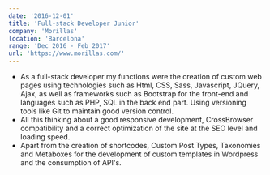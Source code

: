 ```yaml
---
date: '2016-12-01'
title: 'Full-stack Developer Junior'
company: 'Morillas'
location: 'Barcelona'
range: 'Dec 2016 - Feb 2017'
url: 'https://www.morillas.com/'
---
```


- As a full-stack developer my functions were the creation of custom web pages using technologies such as Html, CSS, Sass, Javascript, JQuery, Ajax, as well as frameworks such as Bootstrap for the front-end and languages such as PHP, SQL in the back end part. Using versioning tools like Git to maintain good version control.
- All this thinking about a good responsive development, CrossBrowser compatibility and a correct optimization of the site at the SEO level and loading speed.
- Apart from the creation of shortcodes, Custom Post Types, Taxonomies and Metaboxes for the development of custom templates in Wordpress and the consumption of API's.